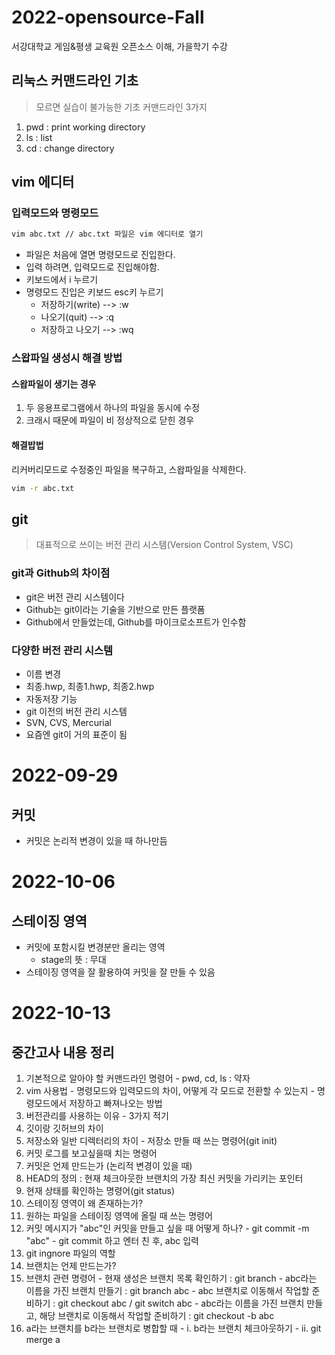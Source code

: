 # 2022-opensource-Fall
서강대학교 게임&amp;평생 교육원 오픈소스 이해, 가을학기 수강

## 리눅스 커맨드라인 기초
> 모르면 실습이 불가능한 기초 커맨드라인 3가지
1. pwd : print working directory
2. ls : list
3. cd : change directory

## vim 에디터

### 입력모드와 명령모드
```bash
vim abc.txt // abc.txt 파일은 vim 에디터로 열기
```
- 파일은 처음에 열면 명령모드로 진입한다.
- 입력 하려면, 입력모드로 진입해야함.
- 키보드에서 i 누르기
- 명령모드 진입은 키보드 esc키 누르기
  - 저장하기(write) --> :w
  - 나오기(quit) --> :q
  - 저장하고 나오기 --> :wq

### 스왑파일 생성시 해결 방법
#### 스왑파일이 생기는 경우
1. 두 응용프로그램에서 하나의 파일을 동시에 수정
2. 크래시 때문에 파일이 비 정상적으로 닫힌 경우
#### 해결밥법
리커버리모드로 수정중인 파일을 복구하고, 스왑파일을 삭제한다.
```bash
vim -r abc.txt
```

## git

> 대표적으로 쓰이는 버전 관리 시스템(Version Control System, VSC)

### git과 Github의 차이점
- git은 버전 관리 시스템이다
- Github는 git이라는 기술을 기반으로 만든 플랫폼
 - Github에서 만들었는데, Github를 마이크로소프트가 인수함

### 다양한 버전 관리 시스템
- 이름 변경
 - 최종.hwp, 최종1.hwp, 최종2.hwp
- 자동저장 기능
- git 이전의 버전 관리 시스템
 - SVN, CVS, Mercurial
- 요즘엔 git이 거의 표준이 됨

# 2022-09-29

## 커밋
- 커밋은 논리적 변경이 있을 때 하나만듬

# 2022-10-06

## 스테이징 영역
- 커밋에 포함시킬 변경분만 올리는 영역
  - stage의 뜻 : 무대
- 스테이징 영역을 잘 활용하여 커밋을 잘 만들 수 있음



# 2022-10-13

## 중간고사 내용 정리

  1. 기본적으로 알아야 할 커맨드라인 명령어
    - pwd, cd, ls : 약자
  2. vim 사용법
    - 명령모드와 입력모드의 차이, 어떻게 각 모드로 전환할 수 있는지
    - 명령모드에서 저장하고 빠져나오는 방법
  3. 버전관리를 사용하는 이유
    - 3가지 적기
  4. 깃이랑 깃허브의 차이
  5. 저장소와 일반 디렉터리의 차이
    - 저장소 만들 때 쓰는 명령어(git init)
  6. 커밋 로그를 보고싶을때 치는 명령어
  7. 커밋은 언제 만드는가 (논리적 변경이 있을 때)
  8. HEAD의 정의 : 현재 체크아웃한 브랜치의 가장 최신 커밋을 가리키는 포인터
  9. 현재 상태를 확인하는 명령어(git status)
  10. 스테이징 영역이 왜 존재하는가?
  11. 원하는 파일을 스테이징 영역에 올릴 때 쓰는 명령어
  12. 커밋 메시지가 "abc"인 커밋을 만들고 싶을 때 어떻게 하나?
    - git commit -m "abc"
    - git commit 하고 엔터 친 후, abc 입력
  13. git ingnore 파일의 역할
  14. 브랜치는 언제 만드는가?
  15. 브랜치 관련 명령어
    - 현재 생성은 브랜치 목록 확인하기 : git branch
    - abc라는 이름을 가진 브랜치 만들기 : git branch abc
    - abc 브랜치로 이동해서 작업할 준비하기 : git checkout abc / git switch abc
    - abc라는 이름을 가진 브랜치 만들고, 해당 브랜치로 이동해서 작업할 준비하기 : git checkout -b abc
  16. a라는 브랜치를 b라는 브랜치로 병합할 때
    - i. b라는 브랜치 체크아웃하기
    - ii. git merge a